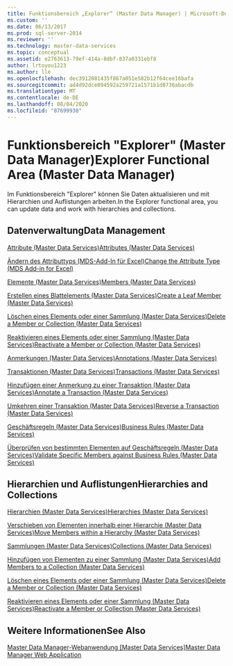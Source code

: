```yaml
---
title: Funktionsbereich „Explorer“ (Master Data Manager) | Microsoft-Dokumentation
ms.custom: ''
ms.date: 06/13/2017
ms.prod: sql-server-2014
ms.reviewer: ''
ms.technology: master-data-services
ms.topic: conceptual
ms.assetid: e2763613-79ef-414a-8dbf-837a0331ebf8
author: lrtoyou1223
ms.author: lle
ms.openlocfilehash: dec3912081435f867a051e582b12f64cee16bafa
ms.sourcegitcommit: ad4d92dce894592a259721a1571b1d8736abacdb
ms.translationtype: MT
ms.contentlocale: de-DE
ms.lasthandoff: 08/04/2020
ms.locfileid: "87699938"
---
```

# <a name="explorer-functional-area-master-data-manager"></a><span data-ttu-id="2bd6d-102">Funktionsbereich "Explorer" (Master Data Manager)</span><span class="sxs-lookup"><span data-stu-id="2bd6d-102">Explorer Functional Area (Master Data Manager)</span></span>
  <span data-ttu-id="2bd6d-103">Im Funktionsbereich "Explorer" können Sie Daten aktualisieren und mit Hierarchien und Auflistungen arbeiten.</span><span class="sxs-lookup"><span data-stu-id="2bd6d-103">In the Explorer functional area, you can update data and work with hierarchies and collections.</span></span>  
  
## <a name="data-management"></a><span data-ttu-id="2bd6d-104">Datenverwaltung</span><span class="sxs-lookup"><span data-stu-id="2bd6d-104">Data Management</span></span>  
 [<span data-ttu-id="2bd6d-105">Attribute &#40;Master Data Services&#41;</span><span class="sxs-lookup"><span data-stu-id="2bd6d-105">Attributes &#40;Master Data Services&#41;</span></span>](attributes-master-data-services.md)  
  
 [<span data-ttu-id="2bd6d-106">Ändern des Attributtyps &#40;MDS-Add-In für Excel&#41;</span><span class="sxs-lookup"><span data-stu-id="2bd6d-106">Change the Attribute Type &#40;MDS Add-in for Excel&#41;</span></span>](microsoft-excel-add-in/change-the-attribute-type-mds-add-in-for-excel.md)  
  
 [<span data-ttu-id="2bd6d-107">Elemente &#40;Master Data Services&#41;</span><span class="sxs-lookup"><span data-stu-id="2bd6d-107">Members &#40;Master Data Services&#41;</span></span>](../../2014/master-data-services/members-master-data-services.md)  
  
 [<span data-ttu-id="2bd6d-108">Erstellen eines Blattelements &#40;Master Data Services&#41;</span><span class="sxs-lookup"><span data-stu-id="2bd6d-108">Create a Leaf Member &#40;Master Data Services&#41;</span></span>](../../2014/master-data-services/create-a-leaf-member-master-data-services.md)  
  
 [<span data-ttu-id="2bd6d-109">Löschen eines Elements oder einer Sammlung &#40;Master Data Services&#41;</span><span class="sxs-lookup"><span data-stu-id="2bd6d-109">Delete a Member or Collection &#40;Master Data Services&#41;</span></span>](../../2014/master-data-services/delete-a-member-or-collection-master-data-services.md)  
  
 [<span data-ttu-id="2bd6d-110">Reaktivieren eines Elements oder einer Sammlung &#40;Master Data Services&#41;</span><span class="sxs-lookup"><span data-stu-id="2bd6d-110">Reactivate a Member or Collection &#40;Master Data Services&#41;</span></span>](../../2014/master-data-services/reactivate-a-member-or-collection-master-data-services.md)  
  
 [<span data-ttu-id="2bd6d-111">Anmerkungen &#40;Master Data Services&#41;</span><span class="sxs-lookup"><span data-stu-id="2bd6d-111">Annotations &#40;Master Data Services&#41;</span></span>](../../2014/master-data-services/annotations-master-data-services.md)  
  
 [<span data-ttu-id="2bd6d-112">Transaktionen &#40;Master Data Services&#41;</span><span class="sxs-lookup"><span data-stu-id="2bd6d-112">Transactions &#40;Master Data Services&#41;</span></span>](../../2014/master-data-services/transactions-master-data-services.md)  
  
 [<span data-ttu-id="2bd6d-113">Hinzufügen einer Anmerkung zu einer Transaktion &#40;Master Data Services&#41;</span><span class="sxs-lookup"><span data-stu-id="2bd6d-113">Annotate a Transaction &#40;Master Data Services&#41;</span></span>](../../2014/master-data-services/annotate-a-transaction-master-data-services.md)  
  
 [<span data-ttu-id="2bd6d-114">Umkehren einer Transaktion &#40;Master Data Services&#41;</span><span class="sxs-lookup"><span data-stu-id="2bd6d-114">Reverse a Transaction &#40;Master Data Services&#41;</span></span>](../../2014/master-data-services/reverse-a-transaction-master-data-services.md)  
  
 [<span data-ttu-id="2bd6d-115">Geschäftsregeln &#40;Master Data Services&#41;</span><span class="sxs-lookup"><span data-stu-id="2bd6d-115">Business Rules &#40;Master Data Services&#41;</span></span>](../../2014/master-data-services/business-rules-master-data-services.md)  
  
 [<span data-ttu-id="2bd6d-116">Überprüfen von bestimmten Elementen auf Geschäftsregeln &#40;Master Data Services&#41;</span><span class="sxs-lookup"><span data-stu-id="2bd6d-116">Validate Specific Members against Business Rules &#40;Master Data Services&#41;</span></span>](../../2014/master-data-services/validate-specific-members-against-business-rules-master-data-services.md)  
  
## <a name="hierarchies-and-collections"></a><span data-ttu-id="2bd6d-117">Hierarchien und Auflistungen</span><span class="sxs-lookup"><span data-stu-id="2bd6d-117">Hierarchies and Collections</span></span>  
 [<span data-ttu-id="2bd6d-118">Hierarchien &#40;Master Data Services&#41;</span><span class="sxs-lookup"><span data-stu-id="2bd6d-118">Hierarchies &#40;Master Data Services&#41;</span></span>](../../2014/master-data-services/hierarchies-master-data-services.md)  
  
 [<span data-ttu-id="2bd6d-119">Verschieben von Elementen innerhalb einer Hierarchie &#40;Master Data Services&#41;</span><span class="sxs-lookup"><span data-stu-id="2bd6d-119">Move Members within a Hierarchy &#40;Master Data Services&#41;</span></span>](../../2014/master-data-services/move-members-within-a-hierarchy-master-data-services.md)  
  
 [<span data-ttu-id="2bd6d-120">Sammlungen &#40;Master Data Services&#41;</span><span class="sxs-lookup"><span data-stu-id="2bd6d-120">Collections &#40;Master Data Services&#41;</span></span>](../../2014/master-data-services/collections-master-data-services.md)  
  
 [<span data-ttu-id="2bd6d-121">Hinzufügen von Elementen zu einer Sammlung &#40;Master Data Services&#41;</span><span class="sxs-lookup"><span data-stu-id="2bd6d-121">Add Members to a Collection &#40;Master Data Services&#41;</span></span>](../../2014/master-data-services/add-members-to-a-collection-master-data-services.md)  
  
 [<span data-ttu-id="2bd6d-122">Löschen eines Elements oder einer Sammlung &#40;Master Data Services&#41;</span><span class="sxs-lookup"><span data-stu-id="2bd6d-122">Delete a Member or Collection &#40;Master Data Services&#41;</span></span>](../../2014/master-data-services/delete-a-member-or-collection-master-data-services.md)  
  
 [<span data-ttu-id="2bd6d-123">Reaktivieren eines Elements oder einer Sammlung &#40;Master Data Services&#41;</span><span class="sxs-lookup"><span data-stu-id="2bd6d-123">Reactivate a Member or Collection &#40;Master Data Services&#41;</span></span>](../../2014/master-data-services/reactivate-a-member-or-collection-master-data-services.md)  
  
## <a name="see-also"></a><span data-ttu-id="2bd6d-124">Weitere Informationen</span><span class="sxs-lookup"><span data-stu-id="2bd6d-124">See Also</span></span>  
 <span data-ttu-id="2bd6d-125">[Master Data Manager-Webanwendung [Master Data Services]](../../2014/master-data-services/master-data-manager-web-application.md)</span><span class="sxs-lookup"><span data-stu-id="2bd6d-125">[Master Data Manager Web Application](../../2014/master-data-services/master-data-manager-web-application.md)</span></span>  
  
  
